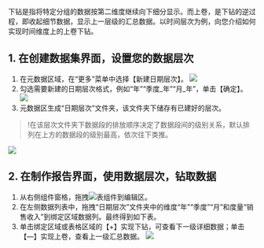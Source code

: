 下钻是指将特定分组的数据按第二维度继续向下细分显示。而上卷，是下钻的逆过程，即收起细节数据，显示上一层级的汇总数据。以时间层次为例，向您介绍如何实现时间维度上的上卷下钻。

## 1. 在创建数据集界面，设置您的数据层次
1. 在元数据区域，在“更多”菜单中选择【新建日期层次】。
![](https://main.qcloudimg.com/raw/7b34b362472f311bdba9bcf282816125.png)
2. 勾选需要新建的日期层次格式，例如“年”“季度\_年”“月\_年”，单击【确定】。
![](https://main.qcloudimg.com/raw/e8492d2ab809213f4a60187d021fab93.png)
3. 元数据区生成“日期层次”文件夹，该文件夹下储存有已建好的层次。
>!在该层次文件夹下数据段的排放顺序决定了数据段间的级别关系，默认排列在上方的数据段的级别最高，依次往下类推。
>
![](https://main.qcloudimg.com/raw/02800ebf264d7cd7e0904061c7043a8a.png)


## 2. 在制作报告界面，使用数据层次，钻取数据
1. 从右侧组件窗格，拖拽<img src="https://main.qcloudimg.com/raw/875a8732cec4d2d3c33eb9bff938f528.png"  style="margin:0;">表组件到编辑区。
2. 在左侧数据列表中，拖拽“日期层次”文件夹中的维度“年”“季度”“月”和度量“销售收入”到绑定区域数据列。最终得到如下表。
3. 单击绑定区域或表格区域的【+】实现下钻，可查看下一级详细数据；单击【—】实现上卷，查看上一级汇总数据。
![](https://main.qcloudimg.com/raw/9a99423699257d99e0b8344d7215e1eb.png)
